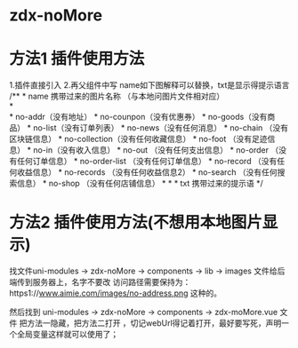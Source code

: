 # zdx-noMore
# 方法1 插件使用方法
1.插件直接引入
2.再父组件中写 name如下图解释可以替换，txt是显示得提示语言
<zdx-noMore name='no-counpon' txt='没有更多优惠券啦~' />
	/**
     * name 携带过来的图片名称 （与本地问图片文件相对应）    
     *   
     * no-addr（没有地址）
     * no-counpon（没有优惠券）
     * no-goods（没有商品）
     * no-list（没有订单列表）
     * no-news（没有任何消息）
	 * no-chain （没有区块链信息）
	 * no-collection（没有任何收藏信息）
	 * no-foot （没有足迹信息）
	 * no-in（没有收入信息）
	 * no-out （没有任何支出信息）
	 * no-order （没有任何订单信息）
	 * no-order-list （没有任何订单信息）
	 * no-record （没有任何收益信息）
	 * no-records （没有任何收益信息2）
	 * no-search （没有任何搜索信息）
	 * no-shop （没有任何店铺信息）
	 * 
     * 
     * txt 携带过来的提示语
     */
# 方法2 插件使用方法(不想用本地图片显示)
找文件uni-modules  -> zdx-noMore  -> components ->  lib  -> images  文件给后端传到服务器上，名字不要改
访问路径需要保持为：https1://www.aimie.com/images/no-address.png 这种的。

然后找到
uni-modules  -> zdx-noMore  -> components ->  zdx-moMore.vue 文件 把方法一隐藏，把方法二打开
，切记webUrl得记着打开，最好要写死，声明一个全局变量这样就可以使用了；